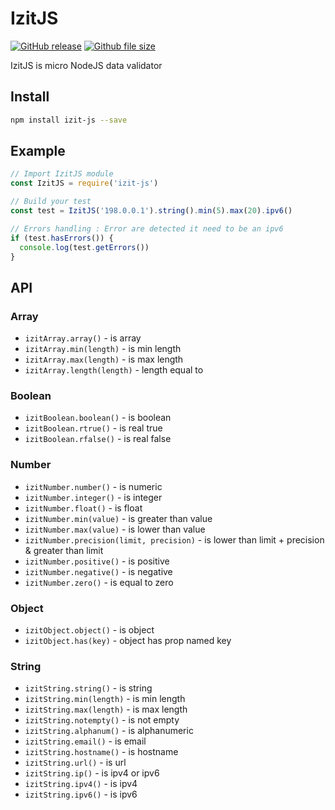 # IzitJS
[![GitHub release](https://img.shields.io/github/release/jumastro/izit-js.svg)]()
[![Github file size](https://img.shields.io/github/size/jumastro/izit-js/dist/izit.min.js.svg)]()

IzitJS is micro NodeJS data validator

## Install 
```bash
npm install izit-js --save
```

## Example
```javascript
// Import IzitJS module
const IzitJS = require('izit-js')

// Build your test
const test = IzitJS('198.0.0.1').string().min(5).max(20).ipv6()

// Errors handling : Error are detected it need to be an ipv6
if (test.hasErrors()) {
  console.log(test.getErrors())
}
```

## API

### Array
- ```izitArray.array()``` - is array
- ```izitArray.min(length)``` - is min length
- ```izitArray.max(length)``` - is max length
- ```izitArray.length(length)``` - length equal to

### Boolean
- ```izitBoolean.boolean()``` - is boolean
- ```izitBoolean.rtrue()``` - is real true
- ```izitBoolean.rfalse()``` - is real false


### Number
- ```izitNumber.number()``` - is numeric
- ```izitNumber.integer()``` - is integer
- ```izitNumber.float()``` - is float
- ```izitNumber.min(value)``` - is greater than value
- ```izitNumber.max(value)``` - is lower than value
- ```izitNumber.precision(limit, precision)``` - is lower than limit + precision & greater than limit
- ```izitNumber.positive()``` - is positive
- ```izitNumber.negative()``` - is negative
- ```izitNumber.zero()``` - is equal to zero

### Object
- ```izitObject.object()``` - is object
- ```izitObject.has(key)``` - object has prop named key

### String
- ```izitString.string()``` - is string
- ```izitString.min(length)``` - is min length
- ```izitString.max(length)``` - is max length
- ```izitString.notempty()``` - is not empty
- ```izitString.alphanum()``` - is alphanumeric
- ```izitString.email()``` - is email
- ```izitString.hostname()``` - is hostname
- ```izitString.url()``` - is url
- ```izitString.ip()``` - is ipv4 or ipv6
- ```izitString.ipv4()``` - is ipv4 
- ```izitString.ipv6()``` - is ipv6
